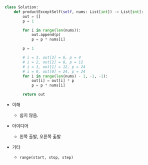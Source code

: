 ```python
class Solution:
    def productExceptSelf(self, nums: List[int]) -> List[int]:
        out = []
        p = 1

        for i in range(len(nums)):
            out.append(p)
            p = p * nums[i]

        p = 1

        # i = 3, out[3] = 6, p = 4
        # i = 2, out[2] = 8, p = 12
        # i = 1, out[1] = 12, p = 24
        # i = 0, out[0] = 24, p = 24
        for i in range(len(nums) - 1, -1, -1):
            out[i] = out[i] * p
            p = p * nums[i]

        return out
```


- 이해
     - 쉽지 않음.

- 아이디어
    - 왼쪽 출발, 오른쪽 춟발

- 기타
    - `range(start, stop, step)`
